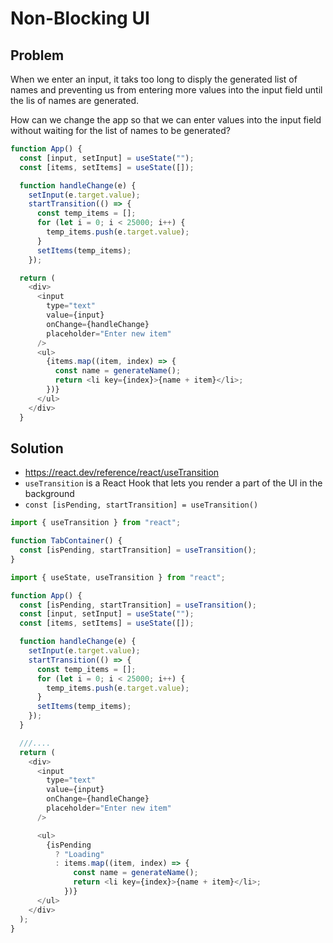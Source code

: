 # Non-Blocking UI

## Problem

When we enter an input, it taks too long to disply the generated list of names and preventing us from entering more values into the input field until the lis of names are generated.

How can we change the app so that we can enter values into the input field without waiting for the list of names to be generated?

```js
function App() {
  const [input, setInput] = useState("");
  const [items, setItems] = useState([]);

  function handleChange(e) {
    setInput(e.target.value);
    startTransition(() => {
      const temp_items = [];
      for (let i = 0; i < 25000; i++) {
        temp_items.push(e.target.value);
      }
      setItems(temp_items);
    });

  return (
    <div>
      <input
        type="text"
        value={input}
        onChange={handleChange}
        placeholder="Enter new item"
      />
      <ul>
        {items.map((item, index) => {
          const name = generateName();
          return <li key={index}>{name + item}</li>;
        })}
      </ul>
    </div>
  }
```

## Solution

- https://react.dev/reference/react/useTransition
- `useTransition` is a React Hook that lets you render a part of the UI in the background
- `const [isPending, startTransition] = useTransition()`

```js
import { useTransition } from "react";

function TabContainer() {
  const [isPending, startTransition] = useTransition();
}
```

```js
import { useState, useTransition } from "react";

function App() {
  const [isPending, startTransition] = useTransition();
  const [input, setInput] = useState("");
  const [items, setItems] = useState([]);

  function handleChange(e) {
    setInput(e.target.value);
    startTransition(() => {
      const temp_items = [];
      for (let i = 0; i < 25000; i++) {
        temp_items.push(e.target.value);
      }
      setItems(temp_items);
    });
  }

  ///....
  return (
    <div>
      <input
        type="text"
        value={input}
        onChange={handleChange}
        placeholder="Enter new item"
      />

      <ul>
        {isPending
          ? "Loading"
          : items.map((item, index) => {
              const name = generateName();
              return <li key={index}>{name + item}</li>;
            })}
      </ul>
    </div>
  );
}
```
